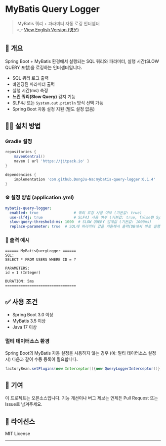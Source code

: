 # MyBatis Query Logger

> MyBatis 쿼리 + 파라미터 자동 로깅 인터셉터<br/>
👉 [View English Version (영문)](https://github.com/DongJu-Na/mybatis-query-logger/blob/master/README.md)

## 📌 개요

Spring Boot + MyBatis 환경에서 실행되는 SQL 쿼리와 파라미터, 실행 시간(SLOW QUERY 포함)을 로깅하는 인터셉터입니다.

- SQL 쿼리 로그 출력
- 바인딩된 파라미터 출력
- 실행 시간(ms) 측정
- **느린 쿼리(Slow Query)** 감지 기능
- SLF4J 또는 `System.out.println` 방식 선택 가능
- Spring Boot 자동 설정 지원 (별도 설정 없음)

## 🧑‍💻 설치 방법

### Gradle 설정

```groovy
repositories {
    mavenCentral()
    maven { url 'https://jitpack.io' }
}

dependencies {
    implementation 'com.github.DongJu-Na:mybatis-query-logger:0.1.4'
}
```

### ⚙️ 설정 방법 (application.yml)
```yaml
mybatis-query-logger:
  enabled: true                # 쿼리 로깅 사용 여부 (기본값: true)
  use-slf4j: true              # SLF4J 사용 여부 (기본값: true, false면 System.out 출력)
  slow-query-threshold-ms: 1000  # SLOW QUERY 임계값 (기본값: 1000ms)
  replace-parameter: true  # SQL에 파라미터 값을 치환해서 출력(DB에서 바로 실행 가능) (기본값 false)
```

### 🧾 출력 예시
```vbnet
====== MyBatisQueryLogger ======
SQL:
SELECT * FROM USERS WHERE ID = ?

PARAMETERS:
id = 1 (Integer)

DURATION: 5ms
================================
```

## ✅ 사용 조건
- Spring Boot 3.0 이상
- MyBatis 3.5 이상
- Java 17 이상

### 멀티 데이터소스 환경

Spring Boot의 MyBatis 자동 설정을 사용하지 않는 경우 (예: 멀티 데이터소스 설정 시) 
다음과 같이 수동 등록이 필요합니다.

```java
factoryBean.setPlugins(new Interceptor[]{new QueryLoggerInterceptor()});

```

## 📝 기여
이 프로젝트는 오픈소스입니다.
기능 개선이나 버그 제보는 언제든 Pull Request 또는 Issue로 남겨주세요.

## 📄 라이선스
MIT License

---